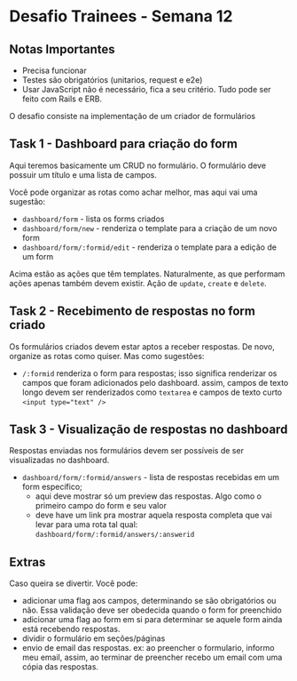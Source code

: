 # Desafio Trainees - Semana 12

## Notas Importantes

- Precisa funcionar
- Testes são obrigatórios (unitarios, request e e2e)
- Usar JavaScript não é necessário, fica a seu critério. Tudo pode ser feito com Rails e ERB.

O desafio consiste na implementação de um criador de formulários

## Task 1 - Dashboard para criação do form

Aqui teremos basicamente um CRUD no formulário. O formulário deve possuir um título e uma lista de campos.

Você pode organizar as rotas como achar melhor, mas aqui vai uma sugestão:

- `dashboard/form` - lista os forms criados
- `dashboard/form/new` - renderiza o template para a criação de um novo form
- `dashboard/form/:formid/edit` - renderiza o template para a edição de um form

Acima estão as ações que têm templates. Naturalmente, as que performam ações apenas também devem existir. Ação de `update`, `create` e `delete`.

## Task 2 - Recebimento de respostas no form criado

Os formulários criados devem estar aptos a receber respostas. De novo, organize as rotas como quiser. Mas como
sugestões:

- `/:formid` renderiza o form para respostas; isso significa renderizar os campos que foram adicionados pelo dashboard.
    assim, campos de texto longo devem ser renderizados como `textarea` e campos de texto curto `<input type="text" />`

## Task 3 - Visualização de respostas no dashboard

Respostas enviadas nos formulários devem ser possíveis de ser visualizadas no dashboard.

- `dashboard/form/:formid/answers` - lista de respostas recebidas em um form específico;
    - aqui deve mostrar só um preview das respostas. Algo como o primeiro campo do form e seu valor
    - deve have um link pra mostrar aquela resposta completa que vai levar para uma rota tal qual: `dashboard/form/:formid/answers/:answerid`


## Extras

Caso queira se divertir. Você pode:

- adicionar uma flag aos campos, determinando se são obrigatórios ou não. Essa validação deve ser obedecida quando
    o form for preenchido
- adicionar uma flag ao form em si para determinar se aquele form ainda está recebendo respostas.
- dividir o formulário em seções/páginas
- envio de email das respostas. ex: ao preencher o formulario, informo meu email, assim, ao terminar de preencher recebo
    um email com uma cópia das respostas.
